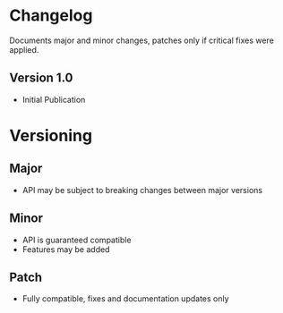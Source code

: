 # Changelog

Documents major and minor changes, patches only if critical fixes were applied.

## Version 1.0
* Initial Publication

# Versioning
## Major
* API may be subject to breaking changes between major versions
## Minor
* API is guaranteed compatible
* Features may be added
## Patch
* Fully compatible, fixes and documentation updates only
